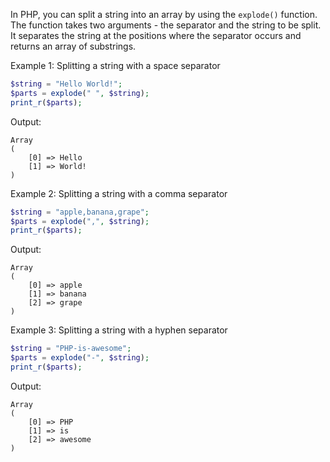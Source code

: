 In PHP, you can split a string into an array by using the `explode()` function. The function takes two arguments - the separator and the string to be split. It separates the string at the positions where the separator occurs and returns an array of substrings.

Example 1: Splitting a string with a space separator
```php
$string = "Hello World!";
$parts = explode(" ", $string);
print_r($parts);
```
Output:
```
Array
(
    [0] => Hello
    [1] => World!
)
```

Example 2: Splitting a string with a comma separator
```php
$string = "apple,banana,grape";
$parts = explode(",", $string);
print_r($parts);
```
Output:
```
Array
(
    [0] => apple
    [1] => banana
    [2] => grape
)
```

Example 3: Splitting a string with a hyphen separator
```php
$string = "PHP-is-awesome";
$parts = explode("-", $string);
print_r($parts);
```
Output:
```
Array
(
    [0] => PHP
    [1] => is
    [2] => awesome
)
```